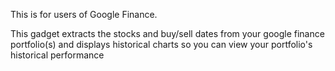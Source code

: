 This is for users of Google Finance.

This gadget extracts the stocks and buy/sell dates from your google finance portfolio(s) and displays historical charts so you can view your portfolio's historical performance